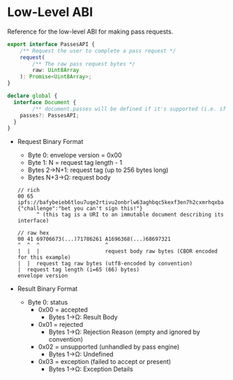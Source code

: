 # Low-Level ABI
Reference for the low-level ABI for making pass requests.

```typescript
export interface PassesAPI {
	/** Request the user to complete a pass request */
	request(
		/** The raw pass request bytes */
		raw: Uint8Array
	): Promise<Uint8Array>;
}

declare global {
  interface Document {
		/** document.passes will be defined if it's supported (i.e. if the extension is installed or passes.org JS script has run) */
    passes?: PassesAPI;
  }
}
```

- Request Binary Format
    - Byte 0: envelope version = 0x00
    - Byte 1: N = request tag length - 1
    - Bytes 2→N+1: request tag (up to 256 bytes long)
    - Bytes N+3→Ω: request body
    
    ```
    // rich
    00 65 ipfs://bafybeieb6tlou7uqe2rtivu2onbrlw63aghbqc5kexf3en7h2cxmrhqxba {"challenge":"bet you can't sign this!"} 
          ^ (this tag is a URI to an immutable document describing its interface)
    
    // raw hex
    00 41 69706673(...)71786261 A1696368(...)68697321
    ^  ^  ^                     ^
    |  |  |                     request body raw bytes (CBOR encoded for this example)
    |  |  request tag raw bytes (utf8-encoded by convention)
    |  request tag length (i=65 (66) bytes)
    envelope version
    ```
    
- Result Binary Format
    - Byte 0: status
        - 0x00 = accepted
            - Bytes 1→Ω: Result Body
        - 0x01 = rejected
            - Bytes 1→Ω: Rejection Reason (empty and ignored by convention)
        - 0x02 = unsupported (unhandled by pass engine)
            - Bytes 1→Ω: Undefined
        - 0x03 = exception (failed to accept or present)
            - Bytes 1→Ω: Exception Details